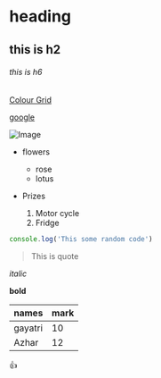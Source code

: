 # heading

## this is h2

###### this is h6

[Colour Grid](/Users/gayatrivedpathak/work_space/js/fileOperation/colorMagic/color.html)

[google](google.com)

![Image](https://5.imimg.com/data5/PY/PF/MY-43750835/multi-color-flower-bouquet-500x500.jpg)

* flowers
  * rose
  * lotus

* Prizes
  1. Motor cycle
  2. Fridge

```js
console.log('This some random code')
```

> This is quote

*italic*

__bold__

names|mark
---|---
gayatri|10
Azhar|12

:+1:
